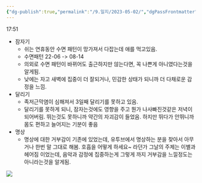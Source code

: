 ```yaml
---
{"dg-publish":true,"permalink":"/9.일지/2023-05-02/","dgPassFrontmatter":true}
---
```



17:51

- 잠자기
	- 쉬는 연휴동안 수면 패턴이 망가져서 다잡는데 애를 먹고있음.
	- 수면패턴 22-06 -> 08-14 
	- 의외로 수면 패턴이 바뀌어도 출근하지만 않는다면, 꼭 나쁜게 아니였다는것을 알게됨.
	- 낮에는 자고 새벽에 집중이 더 잘되거나, 민감한 상태가 되니까 더 다채로운 감정을 느낌.
- 달리기
	- 족저근막염이 심해져서 3일째 달리기를 못하고 있음.
	- 달리기를 못하게 되니, 잠자는것에도 영향을 주고 뭔가 나사빠진것같은 저녁이 되어버림. 뛰는것도 못하니까 약간의 자괴감이 들었음. 하지만 뛰다가 안뛰니까 몸도 편하고 늘어지는 기분이 좋음
- 명상
	- 명상에 대한 거부감이 기존에 있었는데, 유투브에서 명상하는 분을 찾아서 아무거나 한번 말 그대로 해봄. 호흡을 어떻게 하세요~ 라던가 그날의 주제는 이별과 헤어짐 이었는데, 음악과 감정에 집중하는게 그렇게 까지 거부감을 느낄정도는 아니라는것을 알게됨. 


![](https://i.imgur.com/Pcxokt4.png)
